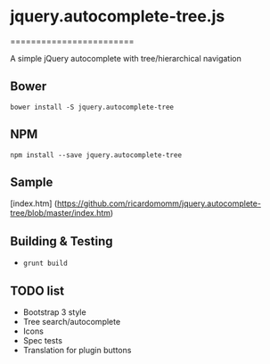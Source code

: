 # jquery.autocomplete-tree.js
========================

A simple jQuery autocomplete with tree/hierarchical navigation

## Bower

`bower install -S jquery.autocomplete-tree`

## NPM

`npm install --save jquery.autocomplete-tree`

## Sample

[index.htm] (https://github.com/ricardomomm/jquery.autocomplete-tree/blob/master/index.htm)

## Building & Testing

* `grunt build`

## TODO list

* Bootstrap 3 style
* Tree search/autocomplete 
* Icons
* Spec tests
* Translation for plugin buttons
